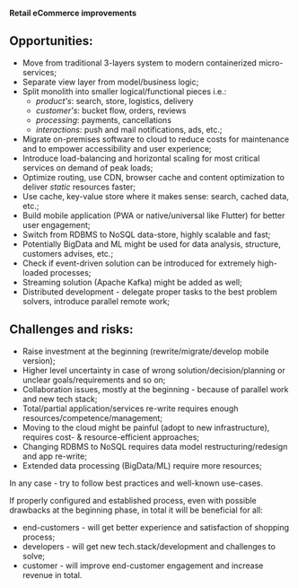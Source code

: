 **Retail eCommerce improvements**


Opportunities:
- 
- Move from traditional 3-layers system to modern containerized micro-services;
- Separate view layer from model/business logic;
- Split monolith into smaller logical/functional pieces i.e.: 
    - *product's*: search, store, logistics, delivery 
    - *customer's*: bucket flow, orders, reviews
    - *processing*: payments, cancellations
    - *interactions*: push and mail notifications, ads, etc.;
- Migrate on-premises software to cloud to reduce costs for maintenance and to empower accessibility and user experience;
- Introduce load-balancing and horizontal scaling for most critical services on demand of peak loads;
- Optimize routing, use CDN, browser cache and content optimization to deliver *static* resources faster;
- Use cache, key-value store where it makes sense: search,  cached data, etc.;
- Build mobile application (PWA or native/universal like Flutter) for better user engagement; 
- Switch from RDBMS to NoSQL data-store, highly scalable and fast;
- Potentially BigData and ML might be used for data analysis, structure, customers advises, etc.; 
- Check if event-driven solution can be introduced for extremely high-loaded processes;
- Streaming solution (Apache Kafka) might be added as well;
- Distributed development - delegate proper tasks to the best problem solvers, introduce parallel remote work; 

Challenges and risks:
- 
- Raise investment at the beginning (rewrite/migrate/develop mobile version);
- Higher level uncertainty in case of wrong solution/decision/planning or unclear goals/requirements and so on;
- Collaboration issues, mostly at the beginning - because of parallel work and new tech stack;
- Total/partial application/services re-write requires enough resources/competence/management;
- Moving to the cloud might be painful (adopt to new infrastructure), requires cost- & resource-efficient approaches;
- Changing RDBMS to NoSQL requires data model restructuring/redesign and app re-write;
- Extended data processing (BigData/ML) require more resources;

In any case - try to follow best practices and well-known use-cases. 

If properly configured and established process, even with possible drawbacks at the beginning phase,
in total it will be beneficial for all:
- end-customers - will get better experience and satisfaction of shopping process;
- developers - will get new tech.stack/development and challenges to solve;
- customer - will improve end-customer engagement and increase revenue in total.